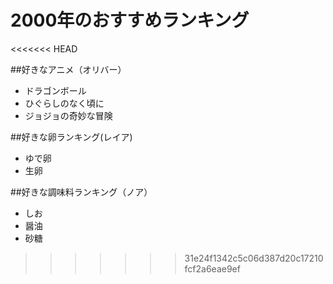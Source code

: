 # 2000年のおすすめランキング
<<<<<<< HEAD

##好きなアニメ（オリバー）
- ドラゴンボール
- ひぐらしのなく頃に
- ジョジョの奇妙な冒険

##好きな卵ランキング(レイア)
- ゆで卵
- 生卵

##好きな調味料ランキング（ノア）
- しお
- 醤油
- 砂糖

>>>>>>> 31e24f1342c5c06d387d20c17210fcf2a6eae9ef
